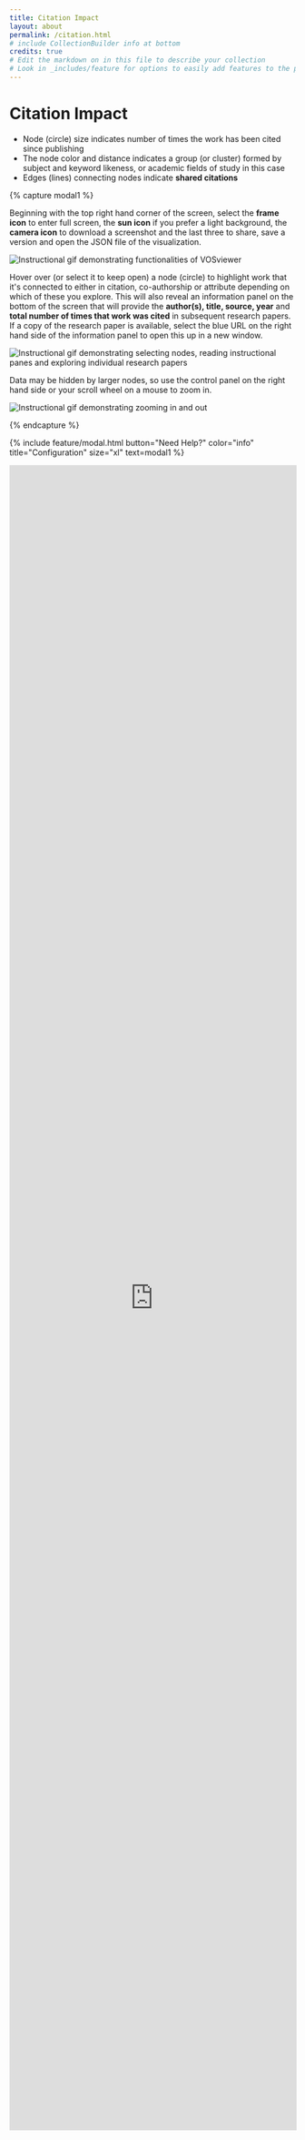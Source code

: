 ```yaml
---
title: Citation Impact
layout: about
permalink: /citation.html
# include CollectionBuilder info at bottom
credits: true
# Edit the markdown on in this file to describe your collection
# Look in _includes/feature for options to easily add features to the page
---
```

# Citation Impact

- Node (circle) size indicates number of times the work has been cited since publishing
- The node color and distance indicates a group (or cluster) formed by subject and keyword likeness, or academic fields of study in this case
- Edges (lines) connecting nodes indicate __shared citations__

{% capture modal1 %}

Beginning with the top right hand corner of the screen, select the __frame icon__ to enter full screen, the __sun icon__ if you prefer a light background, the __camera icon__ to download a screenshot and the last three to share, save a version and open the JSON file of the visualization.

<img src="https://objects.lib.uidaho.edu/twrs/how_to_a.gif"  class="img-fluid" alt="Instructional gif demonstrating functionalities of VOSviewer" >

Hover over (or select it to keep open) a node (circle) to highlight work that it's connected to either in citation, co-authorship or attribute depending on which of these you explore. This will also reveal an information panel on the bottom of the screen that will provide the __author(s), title, source, year__ and __total number of times that work was cited__ in subsequent research papers. If a copy of the research paper is available, select the blue URL on the right hand side of the information panel to open this up in a new window.

<img src="https://objects.lib.uidaho.edu/twrs/how_to_b.gif"  class="img-fluid" alt="Instructional gif demonstrating selecting nodes, reading instructional panes and exploring individual research papers" >

Data may be hidden by larger nodes, so use the control panel on the right hand side or your scroll wheel on a mouse to zoom in.

<img src="https://objects.lib.uidaho.edu/twrs/how_to_d.gif"  class="img-fluid" alt="Instructional gif demonstrating zooming in and out" >

{% endcapture %}

{% include feature/modal.html button="Need Help?" color="info" title="Configuration" size="xl" text=modal1 %}

<iframe
  allowfullscreen="true"
  src="https://app.vosviewer.com/?json=https%3A%2F%2Fdrive.google.com%2Fuc%3Fid%3D1Bdu4XmM5B_xs9Q4fySpUCHZs5SII0ijj&item_color=1&item_size=3&dark_ui=true"
  width="100%"
  height="75%"
  style="border: 1px solid #ddd; max-width: 1200px; min-height: 500px"
>
</iframe>
